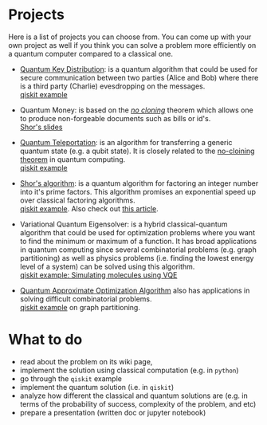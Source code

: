 # Projects

Here is a list of projects you can choose from. You can come up with your own project as well if you think you can solve a problem more efficiently on a quantum computer compared to a classical one. 

* [Quantum Key Distribution](https://en.wikipedia.org/wiki/Quantum_key_distribution): is a quantum algorithm that could be used for secure communication between two parties (Alice and Bob) where there is a third party (Charlie) evesdropping on the messages.  
[qiskit example](https://qiskit.org/textbook/ch-algorithms/quantum-key-distribution.html)  
* Quantum Money: is based on the *[no cloning](https://en.wikipedia.org/wiki/No-cloning_theorem)* theorem which allows one to produce non-forgeable documents such as bills or id's.  
[Shor's slides](https://simons.berkeley.edu/sites/default/files/docs/15601/qmoney-berkeley.pdf)   
* [Quantum Teleportation](https://en.wikipedia.org/wiki/Quantum_teleportation): is an algorithm for transferring a generic quantum state (e.g. a qubit state). It is closely related to the [no-cloining theorem](https://en.wikipedia.org/wiki/No-cloning_theorem) in quantum computing.  
[qiskit example](https://qiskit.org/textbook/ch-algorithms/teleportation.html)  
* [Shor's algorithm](https://en.wikipedia.org/wiki/Shor%27s_algorithm): is a quantum algorithm for factoring an integer number into it's prime factors. This algorithm promises an exponential speed up over classical factoring algorithms.  
[qiskit example](https://qiskit.org/textbook/ch-algorithms/shor.html). Also check out [this article](https://rajkk1.medium.com/finding-the-prime-factors-of-a-large-number-efficiently-with-the-help-of-shors-algorithm-e731f0aadff5). 

* Variational Quantum Eigensolver: is a hybrid classical-quantum algorithm that could be used for optimization problems where you want to find the minimum or maximum of a function. It has broad applications in quantum computing since several combinatorial problems (e.g. graph partitioning) as well as physics problems (i.e. finding the lowest energy level of a system) can be solved using this algorithm.  
[qiskit example: Simulating molecules using VQE](https://qiskit.org/textbook/ch-applications/vqe-molecules.html)  

* [Quantum Approximate Optimization Algorithm](https://arxiv.org/abs/1411.4028) also has applications in solving difficult combinatorial problems.  
[qiskit example](https://qiskit.org/documentation/tutorials/algorithms/05_qaoa.html) on graph partitioning.  


# What to do

- read about the problem on its wiki page, 
- implement the solution using classical computation (e.g. in `python`)
- go through the `qiskit` example 
- implement the quantum solution (i.e. in `qiskit`)
- analyze how different the classical and quantum solutions are (e.g. in terms of the probability of success, complexity of the problem, and etc)
- prepare a presentation (written doc or jupyter notebook)


